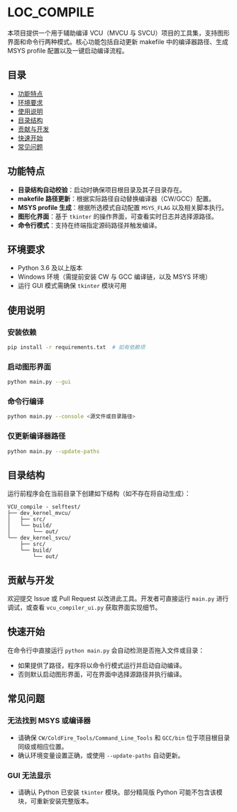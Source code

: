 # LOC_COMPILE

本项目提供一个用于辅助编译 VCU（MVCU 与 SVCU）项目的工具集，支持图形界面和命令行两种模式。核心功能包括自动更新 makefile 中的编译器路径、生成 MSYS profile 配置以及一键启动编译流程。

## 目录
- [功能特点](#功能特点)
- [环境要求](#环境要求)
- [使用说明](#使用说明)
- [目录结构](#目录结构)
- [贡献与开发](#贡献与开发)
- [快速开始](#快速开始)
- [常见问题](#常见问题)

## 功能特点
- **目录结构自动校验**：启动时确保项目根目录及其子目录存在。
- **makefile 路径更新**：根据实际路径自动替换编译器（CW/GCC）配置。
- **MSYS profile 生成**：根据所选模式自动配置 `MSYS_FLAG` 以及相关脚本执行。
- **图形化界面**：基于 `tkinter` 的操作界面，可查看实时日志并选择源路径。
- **命令行模式**：支持在终端指定源码路径并触发编译。

## 环境要求
- Python 3.6 及以上版本
- Windows 环境（需提前安装 CW 与 GCC 编译链，以及 MSYS 环境）
- 运行 GUI 模式需确保 `tkinter` 模块可用

## 使用说明
### 安装依赖
```bash
pip install -r requirements.txt  # 如有依赖项
```

### 启动图形界面
```bash
python main.py --gui
```

### 命令行编译
```bash
python main.py --console <源文件或目录路径>
```

### 仅更新编译器路径
```bash
python main.py --update-paths
```

## 目录结构
运行前程序会在当前目录下创建如下结构（如不存在将自动生成）：
```text
VCU_compile - selftest/
├── dev_kernel_mvcu/
│   ├── src/
│   └── build/
│       └── out/
└── dev_kernel_svcu/
    ├── src/
    └── build/
        └── out/
```

## 贡献与开发
欢迎提交 Issue 或 Pull Request 以改进此工具。开发者可直接运行 `main.py` 进行调试，或查看 `vcu_compiler_ui.py` 获取界面实现细节。

## 快速开始
在命令行中直接运行 `python main.py` 会自动检测是否拖入文件或目录：
- 如果提供了路径，程序将以命令行模式运行并启动自动编译。
- 否则默认启动图形界面，可在界面中选择源路径并执行编译。

## 常见问题
### 无法找到 MSYS 或编译器
- 请确保 `CW/ColdFire_Tools/Command_Line_Tools` 和 `GCC/bin` 位于项目根目录同级或相应位置。
- 确认环境变量设置正确，或使用 `--update-paths` 自动更新。

### GUI 无法显示
- 请确认 Python 已安装 `tkinter` 模块。部分精简版 Python 可能不包含该模块，可重新安装完整版本。
